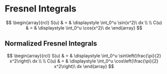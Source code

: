 # Fresnel Integrals

$$
\begin{array}{rcl}
S(u) & = &
\displaystyle
\int_0^u \sin(x^2)\ dx
\\
\\
C(u) & = &
\displaystyle
\int_0^u \cos(x^2)\ dx
\end{array}
$$

## Normalized Fresnel Integrals

$$
\begin{array}{rcl}
S(u) & = &
\displaystyle
\int_0^u \sin\left(\frac{\pi}{2} x^2\right)\ dx
\\
\\
C(u) & = &
\displaystyle
\int_0^u \cos\left(\frac{\pi}{2} x^2\right)\ dx
\end{array}
$$
